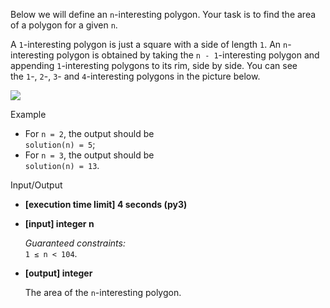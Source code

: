 Below we will define an `n`-interesting polygon. Your task is to find the area of a polygon for a given `n`.

A `1`-interesting polygon is just a square with a side of length `1`. An `n`-interesting polygon is obtained by taking the `n - 1`-interesting polygon and appending `1`-interesting polygons to its rim, side by side. You can see the `1`-, `2`-, `3`- and `4`-interesting polygons in the picture below.

![](https://codesignal.s3.amazonaws.com/uploads/1664318501/area.png)

Example

-   For `n = 2`, the output should be  
    `solution(n) = 5`;
-   For `n = 3`, the output should be  
    `solution(n) = 13`.

Input/Output

-   **[execution time limit] 4 seconds (py3)**
    
-   **[input] integer n**
    
    _Guaranteed constraints:_  
    `1 ≤ n < 104`.
    
-   **[output] integer**
    
    The area of the `n`-interesting polygon.